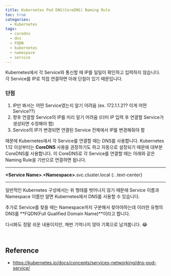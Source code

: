 ```yaml
---
title: Kubernetes Pod DNS(CoreDNS) Naming Rule
toc: true
categories:
  - Kubernetes
tags:
  - coredns
  - dns
  - FQDN
  - kubernetes
  - namespace
  - service
---
```


Kubernetes에서 각 Service와 통신할 때 IP를 일일이 확인하고 입력하지 않습니다. 각 Service를 IP로 직접 연결하면 아래 단점이 있기 때문입니다.

### **단점**

1. IP만 봐서는 어떤 Service였는지 알기 어려움 (ex. 172.1.1.2?? 이게 어떤 Service??)
2. 향후 연결할 Service의 IP를 미리 알기 어려움 (더미 IP 입력 후 연결할 Service가 생성되면 수정해야 함)
3. Service의 IP가 변경되면 연결된 Service 전체에서 IP를 변경해줘야 함

때문에 Kubernetes에서 각 Service를 연결할 때는 DNS를 사용합니다. Kubernetes 1.12 이상부터는 **CoreDNS** 사용을 권장하기도 하고 자동으로 설정되기 때문에 대부분 CoreDNS를 사용합니다. 이 CoreDNS로 각 Service를 연결할 때는 아래와 같은 Naming Rule을 기반으로 연결하면 됩니다.

---

**\<Service Name\>**.**\<Namespace\>**.svc.cluster.local
{: .text-center}

---

일반적인 Kubernetes 구성에서는 위 형태를 벗어나지 않기 때문에 Service 이름과 Namespace 이름만 알면 Kubernetes에서 DNS를 사용할 수 있습니다.

추가로 Service를 찾을 때는 Namespace까지 구분해서 찾아야하는데 이러한 유형의 DNS를 **FQDN(Full Qualified Domain Name)**이라고 합니다.

다시봐도 정말 쉬운 내용이지만, 매번 기억나지 않아 기록으로 남겨봅니다. 😂

<br>

## **Reference**

- <https://kubernetes.io/docs/concepts/services-networking/dns-pod-service/>
